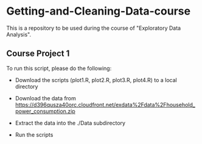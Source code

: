 ﻿# Getting-and-Cleaning-Data-course
This is a repository to be used during the course of "Exploratory Data Analysis".

## Course Project 1
To run this script, please do the following:

* Download the scripts (plot1.R, plot2.R, plot3.R, plot4.R) to a local directory

* Download the data from https://d396qusza40orc.cloudfront.net/exdata%2Fdata%2Fhousehold_power_consumption.zip

* Extract the data into the ./Data subdirectory

* Run the scripts
